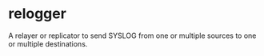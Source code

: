# relogger
A relayer or replicator to send SYSLOG from one or multiple sources to one or multiple destinations.
